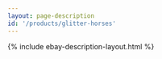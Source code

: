 ```yaml
---
layout: page-description
id: '/products/glitter-horses'
---
```


{% include ebay-description-layout.html %}






